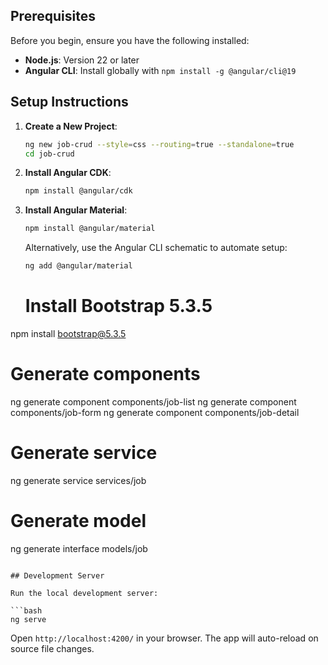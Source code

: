 ## Prerequisites
Before you begin, ensure you have the following installed:

- **Node.js**: Version 22 or later
- **Angular CLI**: Install globally with `npm install -g @angular/cli@19`

## Setup Instructions

1. **Create a New Project**:

   ```bash
   ng new job-crud --style=css --routing=true --standalone=true
   cd job-crud
   ```

2. **Install Angular CDK**:

   ```bash
   npm install @angular/cdk
   ```

3. **Install Angular Material**:

   ```bash
   npm install @angular/material
   ```

   Alternatively, use the Angular CLI schematic to automate setup:

   ```bash
   ng add @angular/material
   ```
   
   # Install Bootstrap 5.3.5
npm install bootstrap@5.3.5



# Generate components
ng generate component components/job-list
ng generate component components/job-form
ng generate component components/job-detail

# Generate service
ng generate service services/job

# Generate model
ng generate interface models/job
   ```

## Development Server

Run the local development server:

```bash
ng serve
```

Open `http://localhost:4200/` in your browser. The app will auto-reload on source file changes.
